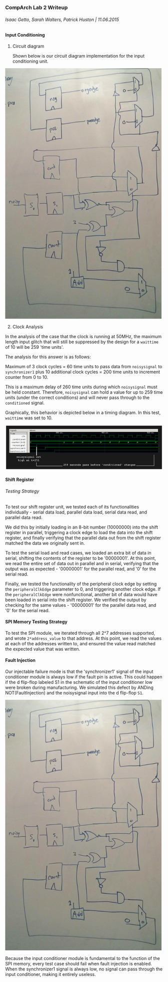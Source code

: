 ### CompArch Lab 2 Writeup
###### Isaac Getto, Sarah Walters, Patrick Huston | 11.06.2015

#### Input Conditioning
1. Circuit diagram


    Shown below is our circuit diagram implementation for the input conditioning unit.
    
<img src="img/circuit_diargam.jpg" width="500px" height="800px" />

2. Clock Analysis

In the analysis of the case that the clock is running at 50MHz, the maximum length input glitch that will still be suppressed by the design for a `waittime` of 10 will be 259 'time units'.

The analysis for this answer is as follows:

Maximum of 3 clock cycles = 60 time units to pass data from `noisysignal` to `synchronizer1`
plus 10 additional clock cycles = 200 time units to increment counter from 0 to 10.

This is a maximum delay of 260 time units during which `noisysignal` must be held constant. Therefore, `noisysignal` can hold a value for up to 259 time units (under the correct conditions) and will never pass through to the `conditioned` signal.

Graphically, this behavior is depicted below in a timing diagram. In this test, `waittime` was set to 10.

![Timing Diagram](/img/timingdiagram.png "Input Conditioner Timing Diagram")

#### Shift Register
###### Testing Strategy
To test our shift register unit, we tested each of its functionalities individually - serial data load, parallel data load, serial data read, and parallel data read. 

We did this by initially loading in an 8-bit number (10000000) into the shift register in parallel, triggering a clock edge to load the data into the shift register, and finally verifying that the parallel data out from the shift register matched the data we originally sent in.

To test the serial load and read cases, we loaded an extra bit of data in serial, shifting the contents of the register to be '00000001'. At this point, we read the entire set of data out in parallel and in serial, verifying that the output was as expected - '00000001' for the parallel read, and '0' for the serial read.

Finally, we tested the functionality of the peripheral clock edge by setting the `peripheralClkEdge` parameter to 0, and triggering another clock edge. If the `peripheralClkEdge` were nonfunctional, another bit of data would have been loaded in serial into the shift register. We verified the output by checking for the same values - '00000001' for the parallel data read, and '0' for the serial read.

#### SPI Memory Testing Strategy
To test the SPI module, we iterated through all 2^7 addresses supported, and wrote `2*address_value` to that address. At this point, we read the values at each of the addresses written to, and ensured the value read matched the expected value that was written.

#### Fault Injection
Our injectable failure mode is that the 'synchronizer1' signal of the input conditioner module is always low if the fault pin is active. This could happen if the d flip-flop labeled S1 in the schematic of the input conditioner low were broken during manufacturing. We simulated this defect by ANDing NOT(FaultInjection) and the noisysignal input into the d flip-flop `S1`. 

<img src="img/circuit_diargam.jpg" width="500px" height="800px" />

Because the input conditioner module is fundamental to the function of the SPI memory, every test case should fail when fault injection is enabled. When the synchronizer1 signal is always low, no signal can pass through the input conditioner, making it entirely useless.
